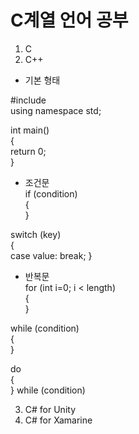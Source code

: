 # C계열 언어 공부  


1. C  
2. C++  

  - 기본 형태  

  #include <iostream>  
  using namespace std;  

  int main()  
  {  
    return 0;  
  }  

  - 조건문  
  if (condition)  
  {  
  }

  switch (key)  
 {  
   case value:
      break;
 }  

  - 반복문  
  for (int i=0; i < length)  
  {  
  }

  while (condition)  
  {  
  }  

  do  
  {  
  } while (condition)



3. C# for Unity  
4. C# for Xamarine
